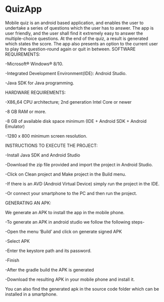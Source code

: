 # QuizApp
Mobile quiz is an android based application, and enables the user to undertake a series of questions which the user has to answer. The app is user friendly, and the user shall find it extremely easy to answer the multiple-choice questions. At the end of the quiz, a result is generated which states the score. The app also presents an option to the current user to play the question-round again or quit in between.
SOFTWARE REQUIREMENTS:

-Microsoft® Windows® 8/10.

-Integrated Development Environment(IDE): Android Studio.

-Java SDK for Java programming.        

HARDWARE REQUIREMENTS:

-X86_64 CPU architecture; 2nd generation Intel Core or newer

-8 GB RAM or more.

-8 GB of available disk space minimum (IDE + Android SDK + Android Emulator)

-1280 x 800 minimum screen resolution.

INSTRUCTIONS TO EXECUTE THE PROJECT:

-Install Java SDK and Android Studio

-Download the zip file provided and import the project in Android Studio.

-Click on Clean project and Make project in the Build menu.

-If there is an AVD (Android Virtual Device) simply run the project in the IDE.

-Or connect your smartphone to the PC and then run the project.

GENERATING AN APK:

We generate an APK to install the app in the mobile phone.

-To generate an APK in android studio we follow the following steps-

-Open the menu ‘Build’ and click on generate signed APK

-Select APK

-Enter the keystore path and its password.

-Finish

-After the gradle build the APK is generated

-Download the resulting APK in your mobile phone and install it.

You can also find the generated apk in the source code folder which can be installed in a smartphone.
